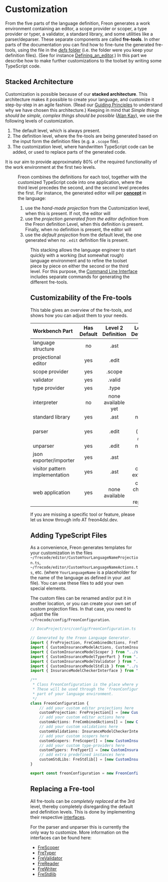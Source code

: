 <script>
    import Figure from "$lib/figures/Figure.svelte";
    let imageName = 'layered-architecture2.png';
    let caption = 'The Stacked Architecture';
    let figureNumber = 1;
    let imageName2 = 'fall-through.png';
    let caption2 = 'Projection Lookup for an AST Node';
    let figureNumber2 = 2;
</script>

# Customization

From the five parts of the language definition, Freon generates a work environment
containing an editor, a scope provider or scoper, a type provider or typer, a validator,
a standard library, and some utilities like a parser/deparser.
These separate components are called **fre-tools**.
In other parts of the documentation you can find how to fine-tune the generated fre-tools, using the
file in the [_defs_ folder](/Documentation/Overview/Getting_Started#template-project-startup-3) 
(i.e. the folder were you keep your definition files).
(See for instance [Defining_an_editor](/Documentation/Defining_an_Editor).)
In this part we describe how to make further customizations to the toolset by writing some TypeScript code.

## Stacked Architecture

Customization is possible because of our **stacked architecture**.
This architecture makes it possible to create your language,
and customize it step-by-step in an agile fashion.
(Read our [Guiding Principles](/Background/Guiding_Principles) to understand why we have chosen this architecture.)
Keeping in mind that _Simple things should be simple, complex things should be possible_
(<a href="https://en.wikipedia.org/wiki/Alan_Kay" target="_blank">Alan Kay</a>),
we use the following levels of customization.

1. The default level, which is always present.
2. The definition level, where the fre-tools are being generated based on the input form the definition files (e.g. a `.scope` file).
3. The customization level, where handwritten TypeScript code can be added, or used to replace parts of the generated code.

It is our aim to provide approximately 80% of the required functionality of the work environment at the first two levels.

<Figure 
bind:imageName={imageName} 
bind:caption={caption}
bind:figureNumber={figureNumber}
/>

Freon combines the definitions for each tool, together with the customized TypeScript code into one application, 
where the third level precedes the second, and the second level precedes the first.
For instance, the generated editor will per [**concept**](/Documentation/Creating_the_Metamodel/Language_Structure#concept) in the language:

1. use the _hand-made projection_ from the Customization level, when this is present. If not, the editor will
2. use the _projection generated from the editor definition_ from the Freon definition Level, when this definition is present.
   Finally, when no definition is present, the editor will
3. use the _default projection_ from the default level, the one generated when no `.edit` definition file is present.

<Figure
bind:imageName={imageName2}
bind:caption={caption2}
bind:figureNumber={figureNumber2}
/>

This stacking allows the language engineer to start quickly with a working (but somewhat rough) language environment
and to refine the toolset piece by piece on either the second or the third level. For this purpose,
the [Command Line Interface](/Documentation/Overview/Getting_Started#the-command-line-interface-8) includes separate commands
for generating the different fre-tools.

## Customizability of the Fre-tools 

This table gives an overview of the fre-tools, and shows how you can adjust them to your needs.

| Workbench Part                 | Has Default | Level 2 Definition |                                         Level 3 Definition                                         |
| :----------------------------- |:-----------:|:------------------:|:--------------------------------------------------------------------------------------------------:|
| language structure             |     no      |        .ast        |                                                 no                                                 |
| projectional editor            |     yes     |       .edit        |                                                yes                                                 |
| scope provider                 |     yes     |       .scope       |                                                yes                                                 |
| validator                      |     yes     |       .valid       |                                                yes                                                 |
| type provider                  |     yes     |       .type        |                                                yes                                                 |
| interpreter                    |     no      | none available yet |                                                yes                                                 |  
| standard library               |     yes     |        .ast        |                                              not yet                                               |
| parser                         |     yes     |       .edit        | yes (using <a href="https://github.com/dhakehurst/net.akehurst.language" target="_blank">AGL</a>) |
| unparser                       |     yes     |       .edit        |                                              not yet                                               |
| json exporter/importer         |     yes     |        .ast        |                                                 no                                                 |
| visitor pattern implementation |     yes     |        .ast        |                                          can be extended                                           |
| web application                |     yes     |   none available   |                                     can be changed or replaced                                     |

If you are missing a specific tool or feature, please let us know through info AT freon4dsl.dev.

## Adding TypeScript Files

As a convenience, Freon generates templates for
your customization in the files `~/frecode/editor/CustomYourLanguageNameProjection.ts`, `~/frecode/editor/CustomYourLanguageNameActions.ts`, etc.
(where `YourLanguageName` is a placeholder for the name of the language as defined in your .ast file). You can use
these files to add your own special elements.

The custom files can be renamed and/or
put it in another location, or you can create your own set of custom projection files.
In that case, you need to adjust the file `~/frecode/config/FreonConfiguration`.

```ts
// DocuProject/src/config/FreonConfiguration.ts

// Generated by the Freon Language Generator.
import { FreProjection, FreCombinedActions, FreTyper, FreStdlib, FreScoper } from "@freon4dsl/core";
import { CustomInsuranceModelActions, CustomInsuranceModelProjection } from "../editor/index.js";
import { CustomInsuranceModelScoper } from "../scoper/index.js";
import { CustomInsuranceModelTyperPart } from "../typer/CustomInsuranceModelTyperPart.js";
import { CustomInsuranceModelValidator } from "../validator/index.js";
import { CustomInsuranceModelStdlib } from "../stdlib/CustomInsuranceModelStdlib.js";
import { InsuranceModelCheckerInterface } from "../validator/gen/index.js";

/**
 * Class FreonConfiguration is the place where you can add all your customisations.
 * These will be used through the 'freonConfiguration' constant by any generated
 * part of your language environment.
 */
class FreonConfiguration {
    // add your custom editor projections here
    customProjection: FreProjection[] = [new CustomInsuranceModelProjection()];
    // add your custom editor actions here
    customActions: FreCombinedActions[] = [new CustomInsuranceModelActions()];
    // add your custom validations here
    customValidations: InsuranceModelCheckerInterface[] = [new CustomInsuranceModelValidator()];
    // add your custom scopers here
    customScopers: FreScoper[] = [new CustomInsuranceModelScoper()];
    // add your custom type-providers here
    customTypers: FreTyper[] = [new CustomInsuranceModelTyperPart()];
    // add extra predefined instances here
    customStdLibs: FreStdlib[] = [new CustomInsuranceModelStdlib()];
}

export const freonConfiguration = new FreonConfiguration();

```

## Replacing a Fre-tool

All fre-tools can be _completely replaced_ at the 3rd level, thereby completely
disregarding the default and definition levels.
This is done by implementing their respective [interfaces](/Documentation/Under_the_Hood/FreTool_interfaces).

For the parser and unparser this is currently the only way to customize.
More information on the interfaces can be found here:

- [FreScoper](/Documentation/Under_the_Hood/The_FreTool_Interfaces#frescoper-3)
- [FreTyper](/Documentation/Under_the_Hood/The_FreTool_Interfaces#fretyper-5)
- [FreValidator](/Documentation/Under_the_Hood/The_FreTool_Interfaces#frevalidator-4)
- [FreReader](/Documentation/Under_the_Hood/The_FreTool_Interfaces#frereader-6)
- [FreWriter](/Documentation/Under_the_Hood/The_FreTool_Interfaces#frewriter-7)
- [FreStdlib](/Documentation/Under_the_Hood/The_FreTool_Interfaces#frestdlib-8)

